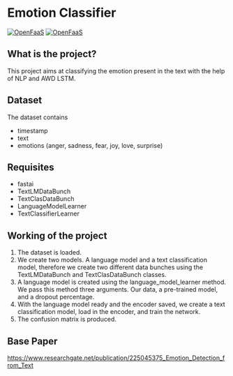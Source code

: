 # Emotion Classifier

[![OpenFaaS](https://img.shields.io/badge/Language-Python-blue.svg)](https://www.openfaas.com)
[![OpenFaaS](https://img.shields.io/badge/Model-AWDLSTM-green.svg)](https://www.openfaas.com)

## What is the project?
This project aims at classifying the emotion present in the text with the help of NLP and AWD LSTM.

## Dataset
The dataset contains
- timestamp
- text
- emotions (anger, sadness, fear, joy, love, surprise)

## Requisites
- fastai
- TextLMDataBunch
- TextClasDataBunch
- LanguageModelLearner
- TextClassifierLearner

## Working of the project
1. The dataset is loaded.
2. We create two models. A language model and a text classification model, therefore we create two different data bunches using the TextLMDataBunch and TextClasDataBunch classes.
3. A language model is created using the language_model_learner method. We pass this method three arguments. Our data, a pre-trained model, and a dropout percentage.
4. With the language model ready and the encoder saved, we create a text classification model, load in the encoder, and train the network.
5. The confusion matrix is produced.
## Base Paper
https://www.researchgate.net/publication/225045375_Emotion_Detection_from_Text

